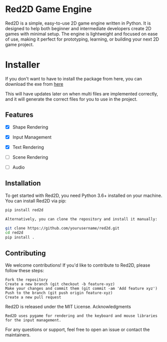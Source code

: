 # Red2D Game Engine

Red2D is a simple, easy-to-use 2D game engine written in Python. It is designed to help both beginner and intermediate developers create 2D games with minimal setup. The engine is lightweight and focused on ease of use, making it perfect for prototyping, learning, or building your next 2D game project.

# Installer
If you don't want to have to install the package from here, you can download the exe from [here](https://github.com/Swyftl/Red2D_Installer)

This will have updates later on when multi files are implemented correctly, and it will generate the correct files for you to use in the project.

## Features

- [X] Shape Rendering

- [X] Input Management

- [X] Text Rendering

- [ ] Scene Rendering

- [ ] Audio


## Installation

To get started with Red2D, you need Python 3.6+ installed on your machine. You can install Red2D via pip:

```bash
pip install red2d

Alternatively, you can clone the repository and install it manually:

git clone https://github.com/yourusername/red2d.git
cd red2d
pip install .
```
## Contributing

We welcome contributions! If you'd like to contribute to Red2D, please follow these steps:

    Fork the repository
    Create a new branch (git checkout -b feature-xyz)
    Make your changes and commit them (git commit -am 'Add feature xyz')
    Push to the branch (git push origin feature-xyz)
    Create a new pull request

Red2D is released under the MIT License.
Acknowledgments

    Red2D uses pygame for rendering and the keyboard and mouse libraries for the input management.

For any questions or support, feel free to open an issue or contact the maintainers.
